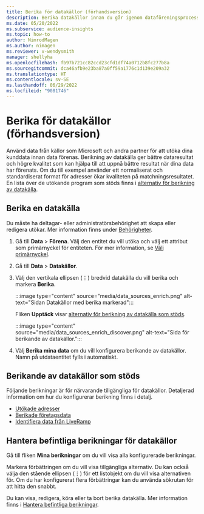 ```yaml
---
title: Berika för datakällor (förhandsversion)
description: Berika datakällor innan du går igenom dataföreningsprocess.
ms.date: 05/20/2022
ms.subservice: audience-insights
ms.topic: how-to
author: NimrodMagen
ms.author: nimagen
ms.reviewer: v-wendysmith
manager: shellyha
ms.openlocfilehash: fb97b721cc82ccd23cfd1df74a0712b8fc277b8a
ms.sourcegitcommit: dca46afb9e23ba87a0ff59a1776c1d139e209a32
ms.translationtype: HT
ms.contentlocale: sv-SE
ms.lasthandoff: 06/29/2022
ms.locfileid: "9081746"
---
```

# <a name="enrichment-for-data-sources-preview"></a>Berika för datakällor (förhandsversion)

Använd data från källor som Microsoft och andra partner för att utöka dina kunddata innan data förenas. Berikning av datakälla ger bättre dataresultat och högre kvalitet som kan hjälpa till att uppnå bättre resultat när dina data har förenats. Om du till exempel använder ett normaliserat och standardiserat format för adresser ökar kvaliteten på matchningsresultatet. En lista över de utökande program som stöds finns i [alternativ för berikning av datakälla](#supported-data-source-enrichments).

## <a name="enrich-a-data-source"></a>Berika en datakälla

Du måste ha deltagar- eller administratörsbehörighet att skapa eller redigera utökar. Mer information finns under [Behörigheter](permissions.md).  

1. Gå till **Data** > **Förena**. Välj den entitet du vill utöka och välj ett attribut som primärnyckel för entiteten. För mer information, se [Välj primärnyckel](map-entities.md#select-primary-key-and-semantic-type-for-attributes).

1. Gå till **Data** > **Datakällor**.

1. Välj den vertikala ellipsen (&vellip;) bredvid datakälla du vill berika och markera **Berika**.

   :::image type="content" source="media/data_sources_enrich.png" alt-text="Sidan Datakällor med berika markerad":::

   Fliken **Upptäck** visar [alternativ för berikning av datakälla som stöds](#supported-data-source-enrichments).

   :::image type="content" source="media/data_sources_enrich_discover.png" alt-text="Sida för berikande av datakällor.":::

1. Välj **Berika mina data** om du vill konfigurera berikande av datakällor. Namn på utdataentitet fylls i automatiskt.

## <a name="supported-data-source-enrichments"></a>Berikande av datakällor som stöds

Följande berikningar är för närvarande tillgängliga för datakällor. Detaljerad information om hur du konfigurerar berikning finns i detalj.

- [Utökade adresser](enrichment-enhanced-addresses.md)
- [Berikade företagsdata](enrichment-enhanced-company-data.md)
- [Identifiera data från LiveRamp](enrichment-liveramp.md)

## <a name="manage-existing-data-source-enrichments"></a>Hantera befintliga berikningar för datakällor

Gå till fliken **Mina berikningar** om du vill visa alla konfigurerade berikningar.

Markera förbättringen om du vill visa tillgängliga alternativ. Du kan också välja den stående ellipsen (&vellip;) för ett listobjekt om du vill visa alternativen för. Om du har konfigurerat flera förbättringar kan du använda sökrutan för att hitta den snabbt.

Du kan visa, redigera, köra eller ta bort berika datakälla. Mer information finns i [Hantera befintliga berikningar](enrichment-hub.md).
